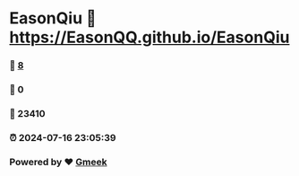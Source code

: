 # EasonQiu :link: https://EasonQQ.github.io/EasonQiu 
### :page_facing_up: [8](https://EasonQQ.github.io/EasonQiu/tag.html) 
### :speech_balloon: 0 
### :hibiscus: 23410 
### :alarm_clock: 2024-07-16 23:05:39 
### Powered by :heart: [Gmeek](https://github.com/Meekdai/Gmeek)
